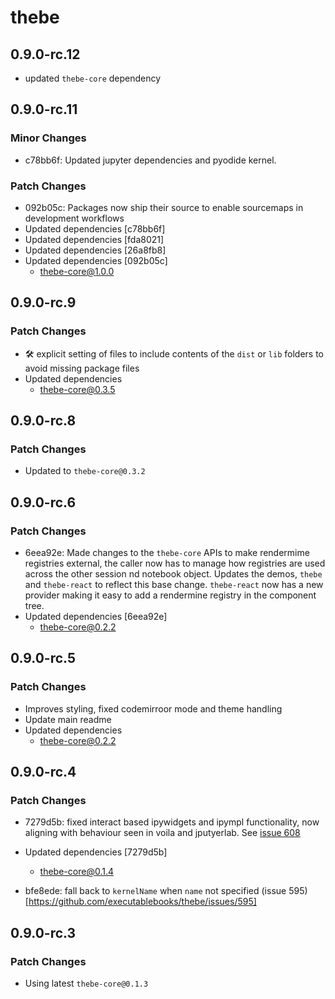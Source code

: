 # thebe

## 0.9.0-rc.12

- updated `thebe-core` dependency

## 0.9.0-rc.11

### Minor Changes

- c78bb6f: Updated jupyter dependencies and pyodide kernel.

### Patch Changes

- 092b05c: Packages now ship their source to enable sourcemaps in development workflows
- Updated dependencies [c78bb6f]
- Updated dependencies [fda8021]
- Updated dependencies [26a8fb8]
- Updated dependencies [092b05c]
  - thebe-core@1.0.0

## 0.9.0-rc.9

### Patch Changes

- 🛠 explicit setting of files to include contents of the `dist` or `lib` folders to avoid missing package files
- Updated dependencies
  - thebe-core@0.3.5

## 0.9.0-rc.8

### Patch Changes

- Updated to `thebe-core@0.3.2`

## 0.9.0-rc.6

### Patch Changes

- 6eea92e: Made changes to the `thebe-core` APIs to make rendermime registries external, the caller now has to manage how registries are used across the other session nd notebook object. Updates the demos, `thebe` and `thebe-react` to reflect this base change. `thebe-react` now has a new provider making it easy to add a rendermine registry in the component tree.
- Updated dependencies [6eea92e]
  - thebe-core@0.2.2

## 0.9.0-rc.5

### Patch Changes

- Improves styling, fixed codemirroor mode and theme handling
- Update main readme
- Updated dependencies
  - thebe-core@0.2.2

## 0.9.0-rc.4

### Patch Changes

- 7279d5b: fixed interact based ipywidgets and ipympl functionality, now aligning with behaviour seen in voila and jputyerlab. See [issue 608](https://github.com/executablebooks/thebe/issues/608)
- Updated dependencies [7279d5b]

  - thebe-core@0.1.4

- bfe8ede: fall back to `kernelName` when `name` not specified (issue 595)[https://github.com/executablebooks/thebe/issues/595]

## 0.9.0-rc.3

### Patch Changes

- Using latest `thebe-core@0.1.3`
